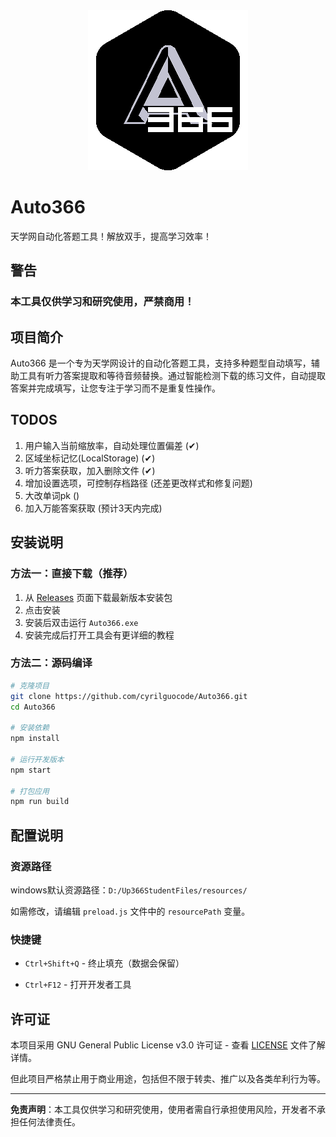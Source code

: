 
<div align=center><img src="icon_black.png"></div>

# Auto366

天学网自动化答题工具！解放双手，提高学习效率！

## 警告

### 本工具仅供学习和研究使用，**严禁商用**！

## 项目简介

Auto366 是一个专为天学网设计的自动化答题工具，支持多种题型自动填写，辅助工具有听力答案提取和等待音频替换。通过智能检测下载的练习文件，自动提取答案并完成填写，让您专注于学习而不是重复性操作。

## TODOS

1. 用户输入当前缩放率，自动处理位置偏差 (✔)
2. 区域坐标记忆(LocalStorage) (✔)
3. 听力答案获取，加入删除文件 (✔)
4. 增加设置选项，可控制存档路径 (还差更改样式和修复问题)
5. 大改单词pk ()
6. 加入万能答案获取 (预计3天内完成)

## 安装说明

### 方法一：直接下载（推荐）

1. 从 [Releases](https://github.com/cyrilguocode/Auto366/releases) 页面下载最新版本安装包
2. 点击安装
3. 安装后双击运行 `Auto366.exe`
4. 安装完成后打开工具会有更详细的教程

### 方法二：源码编译

```bash
# 克隆项目
git clone https://github.com/cyrilguocode/Auto366.git
cd Auto366

# 安装依赖
npm install

# 运行开发版本
npm start

# 打包应用
npm run build
```

## 配置说明

### 资源路径

windows默认资源路径：`D:/Up366StudentFiles/resources/`

如需修改，请编辑 `preload.js` 文件中的 `resourcePath` 变量。

### 快捷键

- `Ctrl+Shift+Q` - 终止填充（数据会保留）

- `Ctrl+F12` - 打开开发者工具

## 许可证

本项目采用 GNU General Public License v3.0 许可证 - 查看 [LICENSE](LICENSE) 文件了解详情。

但此项目严格禁止用于商业用途，包括但不限于转卖、推广以及各类牟利行为等。

---

**免责声明**：本工具仅供学习和研究使用，使用者需自行承担使用风险，开发者不承担任何法律责任。
